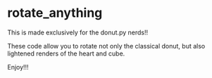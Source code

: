 # rotate_anything

This is made exclusively for the donut.py nerds!!

These code allow you to rotate not only the classical donut, but also lightened renders of the heart and cube.

Enjoy!!!
